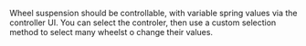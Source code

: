 Wheel suspension should be controllable, with variable spring values via the controller UI. You can select the controler, then use a custom selection method to select many wheelst o change their values.